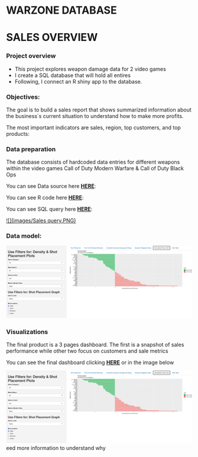 # WARZONE DATABASE

# SALES OVERVIEW 
### Project overview
* This project explores weapon damage data for 2 video games
* I create a SQL database that will hold all entires
* Following, I connect an R shiny app to the database.

### Objectives:
The goal is to build a sales report that shows summarized information about the business´s current situation to understand how to make more profits. 

The most important indicators are sales, region, top customers, and top products:


### Data preparation
The database consists of hardcoded data entries for different weapons within the video games Call of Duty Modern Warfare & Call of Duty Black Ops 

You can see Data source here **[HERE](https://www.downsights.com/call-of-duty-warzone-weapon-stats/#modern-warfare-2019)**:


You can see R code here **[HERE](https://github.com/programTristan/Warzone_Database/blob/95f5745c6a2156d51d821ebc7b78229de790ac70/R_Code/TristanAppleby_warzoneShiny.R)**:

You can see SQL query here **[HERE](https://github.com/programTristan/Warzone_Database/blob/95f5745c6a2156d51d821ebc7b78229de790ac70/SQL_Query/TristanApplebywarzone.sql)**:

[![](images/Sales query.PNG)](https://tristanappleby.shinyapps.io/warzoneApp/)

### Data model:

![Data model](images/Shiny.png)

### Visualizations 
The final product is a 3 pages dashboard. The first is a snapshot of sales performance while other two focus on customers and sale metrics

You can see the final dashboard clicking **[HERE](https://tristanappleby.shinyapps.io/warzoneApp/)** or in the image below

[![Click for a better analysis](images/Shiny.png)](https://tristanappleby.shinyapps.io/warzoneApp/)
eed more information to understand why
